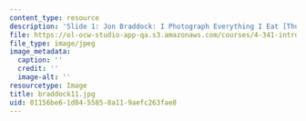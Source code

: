 ```yaml
---
content_type: resource
description: 'Slide 1: Jon Braddock: I Photograph Everything I Eat [Thumbnail]'
file: https://ol-ocw-studio-app-qa.s3.amazonaws.com/courses/4-341-introduction-to-photography-fall-2002/01156be61d8455858a119aefc263fae8_braddock11.jpg
file_type: image/jpeg
image_metadata:
  caption: ''
  credit: ''
  image-alt: ''
resourcetype: Image
title: braddock11.jpg
uid: 01156be6-1d84-5585-8a11-9aefc263fae8
---
```

